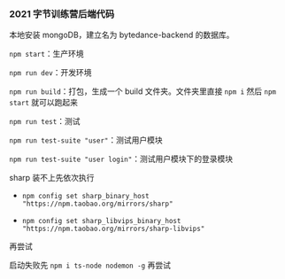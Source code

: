 ### 2021 字节训练营后端代码

本地安装 mongoDB，建立名为 bytedance-backend 的数据库。

`npm start`：生产环境

`npm run dev`：开发环境

`npm run build`：打包，生成一个 build 文件夹。文件夹里直接 `npm i` 然后 `npm start` 就可以跑起来

`npm run test`：测试

`npm run test-suite "user"`：测试用户模块

`npm run test-suite "user login"`：测试用户模块下的登录模块



sharp 装不上先依次执行

  - `npm config set sharp_binary_host "https://npm.taobao.org/mirrors/sharp"`

  - `npm config set sharp_libvips_binary_host "https://npm.taobao.org/mirrors/sharp-libvips"`

再尝试



启动失败先 `npm i ts-node nodemon -g` 再尝试
